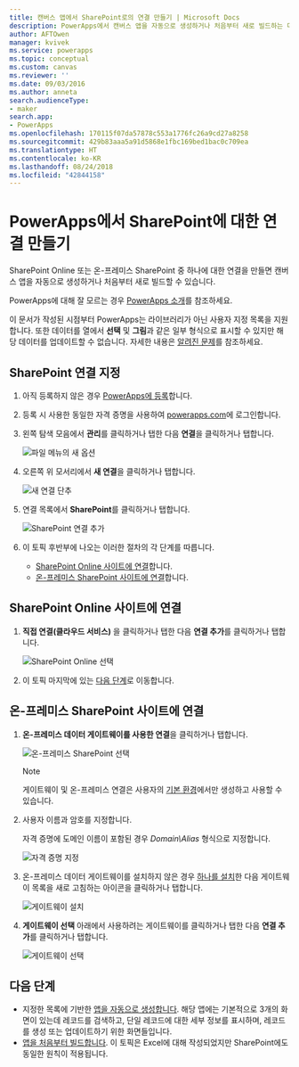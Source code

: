 ```yaml
---
title: 캔버스 앱에서 SharePoint로의 연결 만들기 | Microsoft Docs
description: PowerApps에서 캔버스 앱을 자동으로 생성하거나 처음부터 새로 빌드하는 데 사용하도록 SharePoint에 대한 연결을 만듭니다.
author: AFTOwen
manager: kvivek
ms.service: powerapps
ms.topic: conceptual
ms.custom: canvas
ms.reviewer: ''
ms.date: 09/03/2016
ms.author: anneta
search.audienceType:
- maker
search.app:
- PowerApps
ms.openlocfilehash: 170115f07da57878c553a1776fc26a9cd27a8258
ms.sourcegitcommit: 429b83aaa5a91d5868e1fbc169bed1bac0c709ea
ms.translationtype: HT
ms.contentlocale: ko-KR
ms.lasthandoff: 08/24/2018
ms.locfileid: "42844158"
---
```

# <a name="create-a-connection-to-sharepoint-from-powerapps"></a>PowerApps에서 SharePoint에 대한 연결 만들기
SharePoint Online 또는 온-프레미스 SharePoint 중 하나에 대한 연결을 만들면 캔버스 앱을 자동으로 생성하거나 처음부터 새로 빌드할 수 있습니다.

PowerApps에 대해 잘 모르는 경우 [PowerApps 소개](getting-started.md)를 참조하세요.

이 문서가 작성된 시점부터 PowerApps는 라이브러리가 아닌 사용자 지정 목록을 지원합니다. 또한 데이터를 열에서 **선택** 및 **그림**과 같은 일부 형식으로 표시할 수 있지만 해당 데이터를 업데이트할 수 없습니다. 자세한 내용은 [알려진 문제](connections/connection-sharepoint-online.md#known-issues)를 참조하세요.

## <a name="specify-a-sharepoint-connection"></a>SharePoint 연결 지정
1. 아직 등록하지 않은 경우 [PowerApps에 등록](../signup-for-powerapps.md)합니다.

2. 등록 시 사용한 동일한 자격 증명을 사용하여 [powerapps.com](https://web.powerapps.com?utm_source=padocs&utm_medium=linkinadoc&utm_campaign=referralsfromdoc)에 로그인합니다.

3. 왼쪽 탐색 모음에서 **관리**를 클릭하거나 탭한 다음 **연결**을 클릭하거나 탭합니다.

    ![파일 메뉴의 새 옵션](./media/connect-to-sharepoint/manage-connections.png)

4. 오른쪽 위 모서리에서 **새 연결**을 클릭하거나 탭합니다.

    ![새 연결 단추](./media/connect-to-sharepoint/new-connection.png)

5. 연결 목록에서 **SharePoint**를 클릭하거나 탭합니다.

    ![SharePoint 연결 추가](./media/connect-to-sharepoint/add-sp-portal.png)

6. 이 토픽 후반부에 나오는 이러한 절차의 각 단계를 따릅니다.

   * [SharePoint Online 사이트에 연결](connect-to-sharepoint.md#connect-to-a-sharepoint-online-site)합니다.
   * [온-프레미스 SharePoint 사이트에 연결](connect-to-sharepoint.md#connect-to-an-on-premises-sharepoint-site)합니다.

## <a name="connect-to-a-sharepoint-online-site"></a>SharePoint Online 사이트에 연결
1. **직접 연결(클라우드 서비스)** 을 클릭하거나 탭한 다음 **연결 추가**를 클릭하거나 탭합니다.

    ![SharePoint Online 선택](./media/connect-to-sharepoint/choose-online.png)

2. 이 토픽 마지막에 있는 [다음 단계](connect-to-sharepoint.md#next-steps)로 이동합니다.

## <a name="connect-to-an-on-premises-sharepoint-site"></a>온-프레미스 SharePoint 사이트에 연결
1. **온-프레미스 데이터 게이트웨이를 사용한 연결**을 클릭하거나 탭합니다.

    ![온-프레미스 SharePoint 선택](./media/connect-to-sharepoint/choose-onprem.png)

    > [!NOTE]
   > 게이트웨이 및 온-프레미스 연결은 사용자의 [기본 환경](working-with-environments.md)에서만 생성하고 사용할 수 있습니다.

2. 사용자 이름과 암호를 지정합니다.

    자격 증명에 도메인 이름이 포함된 경우 *Domain\Alias* 형식으로 지정합니다.

    ![자격 증명 지정](./media/connect-to-sharepoint/specify-credentials.png)

3. 온-프레미스 데이터 게이트웨이를 설치하지 않은 경우 [하나를 설치](gateway-reference.md)한 다음 게이트웨이 목록을 새로 고침하는 아이콘을 클릭하거나 탭합니다.

    ![게이트웨이 설치](./media/connect-to-sharepoint/install-gateway.png)

4. **게이트웨이 선택** 아래에서 사용하려는 게이트웨이를 클릭하거나 탭한 다음 **연결 추가**를 클릭하거나 탭합니다.

    ![게이트웨이 선택](./media/connect-to-sharepoint/choose-gateway.png)

## <a name="next-steps"></a>다음 단계
* 지정한 목록에 기반한 [앱을 자동으로 생성합니다](app-from-sharepoint.md). 해당 앱에는 기본적으로 3개의 화면이 있는데 레코드를 검색하고, 단일 레코드에 대한 세부 정보를 표시하며, 레코드를 생성 또는 업데이트하기 위한 화면들입니다.
* [앱을 처음부터 빌드합니다](get-started-create-from-blank.md). 이 토픽은 Excel에 대해 작성되었지만 SharePoint에도 동일한 원칙이 적용됩니다.

